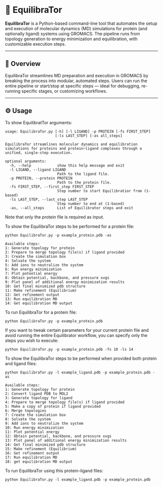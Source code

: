 # 🧬 EquilibraTor

**EquilibraTor** is a Python-based command-line tool that automates the setup and execution of molecular dynamics (MD) simulations for protein (and optionally ligand) systems using GROMACS. The pipeline runs from topology generation to energy minimization and equilibration, with customizable execution steps.

---

## 🚀 Overview

EquilibraTor streamlines MD preparation and execution in GROMACS by breaking the process into modular, automated steps. Users can run the entire pipeline or start/stop at specific steps — ideal for debugging, re-running specific stages, or customizing workflows.

---

## ⚙️ Usage

To show EquilibratTor arguments:

```text
usage: EquilibraTor.py [-h] [-l LIGAND] -p PROTEIN [-fs FIRST_STEP]
                       [-ls LAST_STEP] [-as all_steps]

EquilibraTor streamlines molecular dynamics and equilibration simulations for proteins and protein–ligand complexes through a unified, single-step execution.

optional arguments:
  -h, --help            show this help message and exit
  -l LIGAND, --ligand LIGAND
                        Path to the ligand file.
  -p PROTEIN, --protein PROTEIN
                        Path to the protein file.
  -fs FIRST_STEP, --first_step FIRST_STEP
                        Step number to start Equilibratior from (1-based)
  -ls LAST_STEP, --last_step LAST_STEP
                        Step number to end at (1-based)
  -as, --all_steps      List of Equilibrator steps and exit
```

Note that only the protein file is required as input.

To show the EquilibraTor steps to be performed for a protein file:

```Text
python EquilibraTor.py -p example_protein.pdb -as

Available steps:
1: Generate topology for protein
2: Prepare to merge topology file(s) if ligand provided
3: Create the simulation box
4: Solvate the system
5: Add ions to neutralize the system
6: Run energy minimization
7: Plot potential energy
8: Obtain potential, backbone, and pressure xvgs
9: Plot panel of additional energy minimization results
10: Get final minimized pdb structure
11: Make refinement (Equilibrium)
12: Get refinement output
13: Run equilibration MD
14: Get equilibration MD output
```
To run EquilibraTor for a protein file:

```Text
python EquilibraTor.py -p example_protein.pdb
````

If you want to tweak certain parameters for your current protein file and avoid running the entire Equilibrator workflow, you can specify only the steps you wish to execute:

```Text
python EquilibraTor.py -p example_protein.pdb -fs 10 -ls 14
```

To show the EquilibraTor steps to be performed when provided both protein and ligand files:

```Text
python EquilibraTor.py -l example_ligand.pdb -p example_protein.pdb -as

Available steps:
1: Generate topology for protein
2: Convert ligand PDB to MOL2
3: Generate topology for ligand
4: Prepare to merge topology file(s) if ligand provided
5: Make a copy of protein if ligand provided
6: Merge topologies
7: Create the simulation box
8: Solvate the system
9: Add ions to neutralize the system
10: Run energy minimization
11: Plot potential energy
12: Obtain potential, backbone, and pressure xvgs
13: Plot panel of additional energy minimization results
14: Get final minimized pdb structure
15: Make refinement (Equilibrium)
16: Get refinement output
17: Run equilibration MD
18: get equilibration MD output
```

To run EquilibraTor using this protein-ligand files:

```Text
python EquilibraTor.py -l example_ligand.pdb -p example_protein.pdb
```